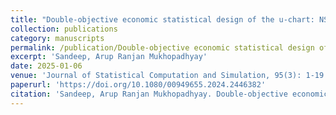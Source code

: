 ```yaml
---
title: "Double-objective economic statistical design of the u-chart: NSGA II approach."
collection: publications
category: manuscripts
permalink: /publication/Double-objective economic statistical design of the u-chart
excerpt: 'Sandeep, Arup Ranjan Mukhopadhyay'
date: 2025-01-06
venue: 'Journal of Statistical Computation and Simulation, 95(3): 1-19'
paperurl: 'https://doi.org/10.1080/00949655.2024.2446382'
citation: 'Sandeep, Arup Ranjan Mukhopadhyay. Double-objective economic statistical design of the u-chart: NSGA II approach. Journal of Statistical Computation and Simulation, 95(3): 1-19, 2025.'
---
```

